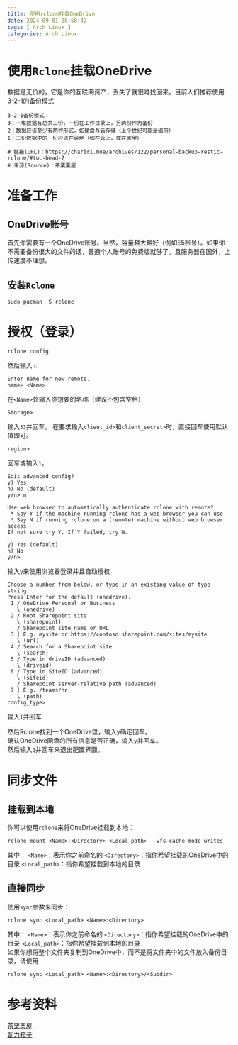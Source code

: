 ```yaml
---
title: 使用rclone挂载OneDrive
date: 2024-09-01 08:58:42
tags: [ Arch Linux ]
categories: Arch Linux
---
```

# 使用`Rclone`挂载OneDrive
数据是无价的，它是你的互联网资产，丢失了就很难找回来。目前人们推荐使用3-2-1的备份模式
```
3-2-1备份模式：
3：一堆数据有总共三份，一份在工作目录上，另两份作为备份
2：数据应该至少有两种形式，如硬盘与云存储（上个世纪可能是磁带）
1：三份数据中的一份应该在异地（如在云上，或在家里）

# 链接(URL)：https://chariri.moe/archives/122/personal-backup-restic-rclone/#toc-head-7
# 来源(Source)：茶栗栗屋
```
# 准备工作
## OneDrive账号
首先你需要有一个OneDrive账号。当然，容量越大越好（例如E5账号）。如果你不需要备份很大的文件的话，普通个人账号的免费版就够了。且服务器在国外，上传速度不理想。
## 安装`Rclone`
```
sudo pacman -S rclone
```
# 授权（登录）
```
rclone config
```
然后输入`n`:
```
Enter name for new remote.
name> <Name>
```
在`<Name>`处输入你想要的名称（建议不包含空格）
```
Storage>
```
输入`33`并回车。
在要求输入`client_id>`和`client_secret>`时，直接回车使用默认值即可。
```
region>
```
回车或输入`1`。
```
Edit advanced config?
y) Yes
n) No (default)
y/n> n
```

```
Use web browser to automatically authenticate rclone with remote?
 * Say Y if the machine running rclone has a web browser you can use
 * Say N if running rclone on a (remote) machine without web browser access
If not sure try Y. If Y failed, try N.

y) Yes (default)
n) No
y/n> 
```
输入`y`来使用浏览器登录并且自动授权
```
Choose a number from below, or type in an existing value of type string.
Press Enter for the default (onedrive).
 1 / OneDrive Personal or Business
   \ (onedrive)
 2 / Root Sharepoint site
   \ (sharepoint)
   / Sharepoint site name or URL
 3 | E.g. mysite or https://contoso.sharepoint.com/sites/mysite
   \ (url)
 4 / Search for a Sharepoint site
   \ (search)
 5 / Type in driveID (advanced)
   \ (driveid)
 6 / Type in SiteID (advanced)
   \ (siteid)
   / Sharepoint server-relative path (advanced)
 7 | E.g. /teams/hr
   \ (path)
config_type> 
```
输入`1`并回车

然后Rclone找到一个OneDrive盘，输入y确定回车。\
确认OneDrive网盘的所有信息是否正确，输入`y`并回车。\
然后输入`q`并回车来退出配置界面。

# 同步文件
## 挂载到本地
你可以使用`rclone`来将OneDrive挂载到本地：
```
rclone mount <Name>:<Directory> <Local_path> --vfs-cache-mode writes
```
其中：
`<Name>`：表示你之前命名的
`<Directory>`：指你希望挂载的OneDrive中的目录
`<Local_path>`：指你希望挂载到本地的目录
## 直接同步
使用`sync`参数来同步：
```
rclone sync <Local_path> <Name>:<Directory>
```
其中：
`<Name>`：表示你之前命名的
`<Directory>`：指你希望挂载的OneDrive中的目录
`<Local_path>`：指你希望挂载到本地的目录\
如果你想将整个文件夹复制到OneDrive中，而不是将文件夹中的文件放入备份目录，请使用
```
rclone sync <Local_path> <Name>:<Directory>/<Subdir>
```
# 参考资料
[茶栗栗屋](https://chariri.moe/archives/122/personal-backup-restic-rclone/#toc-head-7)\
[瓦力箱子](https://walixz.com/rclone-sync-onedrive.html)
